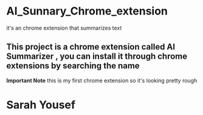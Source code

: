 # AI_Sunnary_Chrome_extension
it's an chrome extension that summarizes text
##  This project is a chrome extension called AI Summarizer , you can install it through chrome extensions by searching the name

**Important Note** this is my first chrome extension so it's looking pretty rough 

# Sarah Yousef
